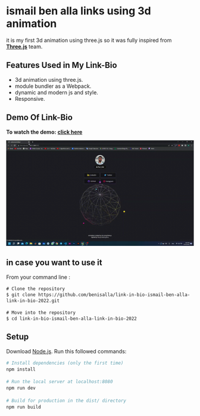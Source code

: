 # ismail ben alla links using 3d animation
it is my first 3d animation using three.js so it was fully inspired from [**Three.js**](https://threejs.org/) team. 

## Features Used in My Link-Bio

- 3d animation using three.js.
- module bundler as a Webpack.
- dynamic and modern js and style.
- Responsive.

## Demo Of Link-Bio

**To watch the demo:** [**click here**](/src/images/ismail_ben_alla.mp4)

![pc](./demo/link-in-bio.gif)

## in case you want to use it

From your command line :

```
# Clone the repository
$ git clone https://github.com/benisalla/link-in-bio-ismail-ben-alla-link-in-bio-2022.git

# Move into the repository
$ cd link-in-bio-ismail-ben-alla-link-in-bio-2022
```

## Setup
Download [Node.js](https://nodejs.org/en/download/).
Run this followed commands:

``` bash
# Install dependencies (only the first time)
npm install

# Run the local server at localhost:8080
npm run dev

# Build for production in the dist/ directory
npm run build
```

